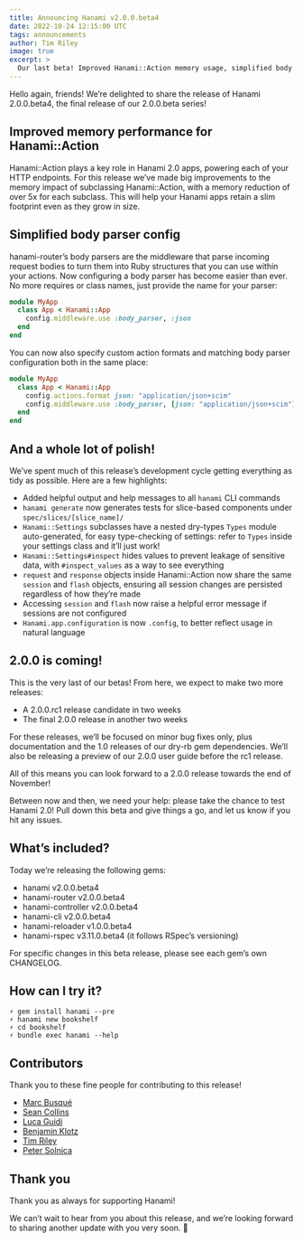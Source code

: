 ```yaml
---
title: Announcing Hanami v2.0.0.beta4
date: 2022-10-24 12:15:00 UTC
tags: announcements
author: Tim Riley
image: true
excerpt: >
  Our last beta! Improved Hanami::Action memory usage, simplified body parser config, and a whole lot of polish.
---
```


Hello again, friends! We’re delighted to share the release of Hanami 2.0.0.beta4, the final release of our 2.0.0.beta series!

## Improved memory performance for Hanami::Action

Hanami::Action plays a key role in Hanami 2.0 apps, powering each of your HTTP endpoints. For this release we’ve made big improvements to the memory impact of subclassing Hanami::Action, with a memory reduction of over 5x for each subclass. This will help your Hanami apps retain a slim footprint even as they grow in size.

## Simplified body parser config

hanami-router’s body parsers are the middleware that parse incoming request bodies to turn them into Ruby structures that you can use within your actions. Now configuring a body parser has become easier than ever. No more requires or class names, just provide the name for your parser:

```ruby
module MyApp
  class App < Hanami::App
    config.middleware.use :body_parser, :json
  end
end
```

You can now also specify custom action formats and matching body parser configuration both in the same place:

```ruby
module MyApp
  class App < Hanami::App
    config.actions.format json: "application/json+scim"
    config.middleware.use :body_parser, [json: "application/json+scim"]
  end
end
```

## And a whole lot of polish!

We’ve spent much of this release’s development cycle getting everything as tidy as possible. Here are a few highlights:

- Added helpful output and help messages to all `hanami` CLI commands
- `hanami generate` now generates tests for slice-based components under `spec/slices/[slice_name]/`
- `Hanami::Settings` subclasses have a nested dry-types `Types` module auto-generated, for easy type-checking of settings: refer to `Types` inside your settings class and it’ll just work!
- `Hanami::Settings#inspect` hides values to prevent leakage of sensitive data, with `#inspect_values` as a way to see everything
- `request` and `response` objects inside Hanami::Action now share the same `session` and `flash` objects, ensuring all session changes are persisted regardless of how they’re made
- Accessing `session` and `flash` now raise a helpful error message if sessions are not configured
- `Hanami.app.configuration` is now `.config`, to better reflect usage in natural language

## 2.0.0 is coming!

This is the very last of our betas! From here, we expect to make two more releases:

- A 2.0.0.rc1 release candidate in two weeks
- The final 2.0.0 release in another two weeks

For these releases, we’ll be focused on minor bug fixes only, plus documentation and the 1.0 releases of our dry-rb gem dependencies. We’ll also be releasing a preview of our 2.0.0 user guide before the rc1 release.

All of this means you can look forward to a 2.0.0 release towards the end of November!

Between now and then, we need your help: please take the chance to test Hanami 2.0! Pull down this beta and give things a go, and let us know if you hit any issues.

## What’s included?

Today we’re releasing the following gems:

- hanami v2.0.0.beta4
- hanami-router v2.0.0.beta4
- hanami-controller v2.0.0.beta4
- hanami-cli v2.0.0.beta4
- hanami-reloader v1.0.0.beta4
- hanami-rspec v3.11.0.beta4 (it follows RSpec’s versioning)

For specific changes in this beta release, please see each gem’s own CHANGELOG.

## How can I try it?

```
⚡ gem install hanami --pre
⚡ hanami new bookshelf
⚡ cd bookshelf
⚡ bundle exec hanami --help
```

## Contributors

Thank you to these fine people for contributing to this release!

- [Marc Busqué](https://github.com/waiting-for-dev)
- [Sean Collins](https://github.com/cllns)
- [Luca Guidi](https://github.com/jodosha)
- [Benjamin Klotz](https://github.com/tak1n)
- [Tim Riley](https://github.com/timriley)
- [Peter Solnica](https://github.com/solnic)

## Thank you

Thank you as always for supporting Hanami!

We can’t wait to hear from you about this release, and we’re looking forward to sharing another update with you very soon. 🌸
